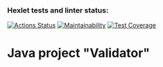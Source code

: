 ### Hexlet tests and linter status:
[![Actions Status](https://github.com/damirz95/java-project-78/actions/workflows/hexlet-check.yml/badge.svg)](https://github.com/damirz95/java-project-78/actions)
[![Maintainability](https://api.codeclimate.com/v1/badges/93ceb77f7483f6b3eeeb/maintainability)](https://codeclimate.com/github/damirz95/java-project-78/maintainability)
[![Test Coverage](https://api.codeclimate.com/v1/badges/8829bc0c9ddb9c987e51/test_coverage)](https://codeclimate.com/github/damirz95/java-project-78/test_coverage)
# Java project "Validator"